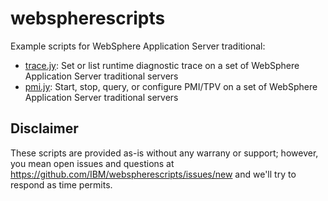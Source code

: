# webspherescripts

Example scripts for WebSphere Application Server traditional:

* [trace.jy](https://raw.githubusercontent.com/IBM/webspherescripts/refs/heads/main/webspheretraditional/trace.jy): Set or list runtime diagnostic trace on a set of WebSphere Application Server traditional servers
* [pmi.jy](https://raw.githubusercontent.com/IBM/webspherescripts/refs/heads/main/webspheretraditional/pmi.jy): Start, stop, query, or configure PMI/TPV on a set of WebSphere Application Server traditional servers

## Disclaimer

These scripts are provided as-is without any warrany or support; however, you mean open issues and questions at <https://github.com/IBM/webspherescripts/issues/new> and we'll try to respond as time permits.
